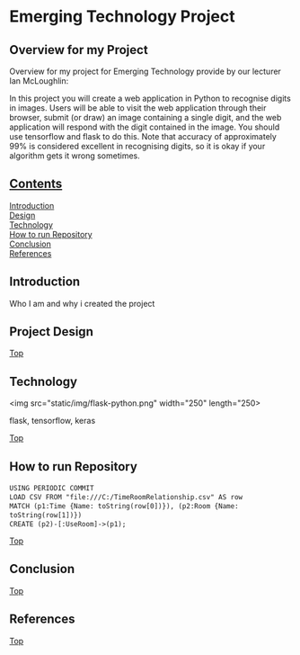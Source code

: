 # Emerging Technology Project
## Overview for my Project
Overview for my project for Emerging Technology provide by our lecturer Ian McLoughlin:

In this project you will create a web application in Python to recognise digits in images. Users will be able to visit the web application through their browser, submit (or draw) an image containing a single digit, and the web application will respond with the digit contained in the image. You should use tensorflow and flask to do this. Note that accuracy of approximately 99% is considered excellent in recognising digits, so it is okay if your algorithm gets it wrong sometimes.

## [Contents](#contents)
[Introduction](#intro)  
[Design](#design)  
[Technology](#tech)  
[How to run Repository](#repo)  
[Conclusion](#con)   
[References](#ref) 

## Introduction <a name = "intro"></a>
Who I am and why i created the project

## Project Design <a name = "design"></a>

[Top](#contents)
## Technology <a name = "tech"></a>    
<img src="static/img/flask-python.png" width="250" length="250>

flask, tensorflow, keras

[Top](#contents)
## How to run Repository <a name = "repo"></a>

```
USING PERIODIC COMMIT
LOAD CSV FROM "file:///C:/TimeRoomRelationship.csv" AS row
MATCH (p1:Time {Name: toString(row[0])}), (p2:Room {Name: toString(row[1])})
CREATE (p2)-[:UseRoom]->(p1);
```
[Top](#contents)
## Conclusion <a name = "con"></a>

[Top](#contents)
## References <a name = "ref"></a>

[Top](#contents)
